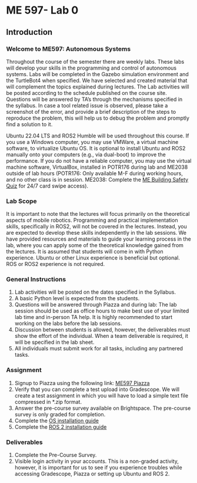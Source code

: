 # ME 597- Lab 0

## Introduction

### Welcome to ME597: Autonomous Systems

Throughout the course of the semester there are weekly labs. These labs will develop your skills in the programming and control of autonomous systems. Labs will be completed in the Gazebo simulation environment and the TurtleBot4 when specified. We have selected and created material that will complement the topics explained during lectures. The Lab activities will be posted according to the schedule published on the course site. Questions will be answered by TA’s through the mechanisms specified in the syllabus. In case a tool related issue is observed, please take a screenshot of the error, and provide a brief description of the steps to reproduce the problem, this will help us to debug the problem and promptly find a solution to it. 

Ubuntu 22.04 LTS and ROS2 Humble will be used throughout this course. If you use a Windows computer, you may use VMWare, a virtual machine software, to virtualize Ubuntu OS. It is optional to install Ubuntu and ROS2 manually onto your computers (e.g., via dual-boot) to improve the performance. If you do not have a reliable computer, you may use the virtual machine software, VirtualBox, installed in POTR176 during lab and ME2038 outside of lab hours (POTR176: Only available M-F during working hours, and no other class is in session. ME2038: Complete the [ME Building Safety Quiz](https://engineering.purdue.edu/metools/quiz) for 24/7 card swipe access).

### Lab Scope
It is important to note that the lectures will focus primarily on the theoretical aspects of mobile robotics. Programming and practical implementation skills, specifically in ROS2, will not be covered in the lectures. Instead, you are expected to develop these skills independently in the lab sessions. We have provided resources and materials to guide your learning process in the lab, where you can apply some of the theoretical knowledge gained from the lectures. It is assumed that students will come in with Python experience. Ubuntu or other Linux experience is beneficial but optional. ROS or ROS2 experience is not required.

### General Instructions
1. Lab activities will be posted on the dates specified in the Syllabus.
2. A basic Python level is expected from the students.
3. Questions will be answered through Piazza and during lab: The lab session should be used as office hours to make best use of your limited lab time and in-person TA help. It is highly recommended to start working on the labs before the lab sessions.
4. Discussion between students is allowed, however, the deliverables must show the effort of the
   individual. When a team deliverable is required, it will be specified in the lab sheet. 
5. All individuals must submit work for all tasks, including any partnered tasks.

### Assignment
1. Signup to Piazza using the following link: [ME597 Piazza](https://piazza.com/purdue/fall2024/me597as)
2. Verify that you can complete a test upload into Gradescope. We will create a test assignment in
   which you will have to load a simple text file compressed in *.zip format.
3. Answer the pre-course survey available on Brightspace. The pre-course survey is only graded for completion.
4. Complete the [OS installation guide](1-OS_installation_guide.md)
5. Complete the [ROS 2 installation guide](2-ROS_2_installation_guide.md)

### Deliverables
1. Complete the Pre-Course Survey.
2. Visible login activity in your accounts. This is a non-graded activity, however, it is important for
us to see if you experience troubles while accessing Gradescope, Piazza or setting up Ubuntu and ROS 2.

